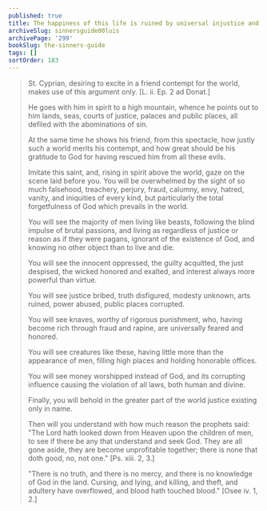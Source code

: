 ```yaml
---
published: true
title: The happiness of this life is ruined by universal injustice and madness
archiveSlug: sinnersguide00luis
archivePage: '299'
bookSlug: the-sinners-guide
tags: []
sortOrder: 183
---
```


> St. Cyprian, desiring to excite in a friend contempt for the world, makes use of this argument only. [L. ii. Ep. 2 ad Donat.]
>
> He goes with him in spirit to a high mountain, whence he points out to him lands, seas, courts of justice, palaces and public places, all defiled with the abominations of sin.
>
> At the same time he shows his friend, from this spectacle, how justly such a world merits his contempt, and how great should be his gratitude to God for having rescued him from all these evils.
>
> Imitate this saint, and, rising in spirit above the world, gaze on the scene laid before you. You will be overwhelmed by the sight of so much falsehood, treachery, perjury, fraud, calumny, envy, hatred, vanity, and iniquities of every kind, but particularly the total forgetfulness of God which prevails in the world.
>
> You will see the majority of men living like beasts, following the blind impulse of brutal passions, and living as regardless of justice or reason as if they were pagans, ignorant of the existence of God, and knowing no other object than to live and die.
>
> You will see the innocent oppressed, the guilty acquitted, the just despised, the wicked honored and exalted, and interest always more powerful than virtue.
>
> You will see justice bribed, truth disfigured, modesty unknown, arts ruined, power abused, public places corrupted.
>
> You will see knaves, worthy of rigorous punishment, who, having become rich through fraud and rapine, are universally feared and honored.
>
> You will see creatures like these, having little more than the appearance of men, filling high places and holding honorable offices.
>
> You will see money worshipped instead of God, and its corrupting influence causing the violation of all laws, both human and divine.
>
> Finally, you will behold in the greater part of the world justice existing only in name.
>
> Then will you understand with how much reason the prophets said: "The Lord hath looked down from Heaven upon the children of men, to see if there be any that understand and seek God. They are all gone aside, they are become unprofitable together; there is none that doth good, no, not one." [Ps. xiii. 2, 3.]
>
> "There is no truth, and there is no mercy, and there is no knowledge of God in the land. Cursing, and lying, and killing, and theft, and adultery have overflowed, and blood hath touched blood." [Osee iv. 1, 2.]
